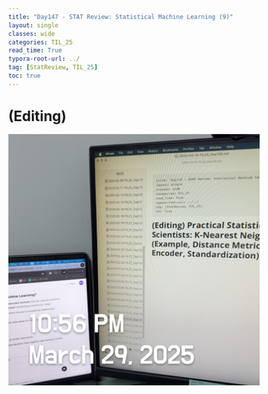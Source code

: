 ```yaml
---
title: "Day147 - STAT Review: Statistical Machine Learning (9)"
layout: single
classes: wide
categories: TIL_25
read_time: True
typora-root-url: ../
tag: [StatReview, TIL_25]
toc: true 
---
```


# (Editing)

![12C38DDB-024F-4693-BB2D-848242F6B182](../../images/2025-03-29-TIL25_Day145/12C38DDB-024F-4693-BB2D-848242F6B182.jpeg)
